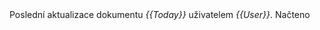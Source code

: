 
<footer>Poslední aktualizace dokumentu <i>{{Today}}</i> uživatelem <i>{{User}}</i>. Načteno <i class="now-date"></i></footer>

<script src="/static/script.js"></script>
